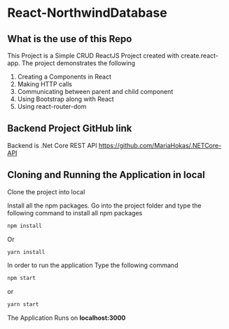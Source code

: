 # React-NorthwindDatabase

## What is the use of this Repo

This Project is a Simple CRUD ReactJS Project created with create.react-app. The project demonstrates the following
1. Creating a Components in React
2. Making HTTP calls
3. Communicating between parent and child component
4. Using Bootstrap along with React
5. Using react-router-dom

## Backend Project GitHub link

Backend is .Net Core REST API
https://github.com/MariaHokas/.NETCore-API

## Cloning and Running the Application in local

Clone the project into local

Install all the npm packages. Go into the project folder and type the following command to install all npm packages

```bash
npm install
```
Or

```bash
yarn install
```

In order to run the application Type the following command

```bash
npm start
```
or

```bash
yarn start
```

The Application Runs on **localhost:3000**
